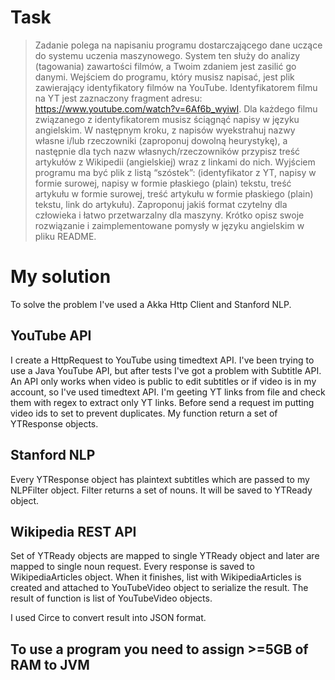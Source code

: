 # Task
>  Zadanie polega na napisaniu programu dostarczającego dane uczące do systemu uczenia maszynowego. System ten służy do analizy (tagowania) zawartości filmów, a Twoim zdaniem jest zasilić go danymi. Wejściem do programu, który musisz napisać, jest plik zawierający identyfikatory filmów na YouTube. Identyfikatorem filmu na YT jest zaznaczony fragment adresu: https://www.youtube.com/watch?v=6Af6b_wyiwI. Dla każdego filmu związanego z identyfikatorem musisz ściągnąć napisy w języku angielskim. W następnym kroku, z napisów wyekstrahuj nazwy własne i/lub rzeczowniki (zaproponuj dowolną heurystykę), a następnie dla tych nazw własnych/rzeczowników przypisz treść artykułów z Wikipedii (angielskiej) wraz z linkami do nich. Wyjściem programu ma być plik z listą “szóstek”: (identyfikator z YT, napisy w formie surowej, napisy w formie płaskiego (plain) tekstu, treść artykułu w formie surowej, treść artykułu w formie płaskiego (plain) tekstu, link do artykułu). Zaproponuj jakiś format czytelny dla człowieka i łatwo przetwarzalny dla maszyny. Krótko opisz swoje rozwiązanie i zaimplementowane pomysły w języku angielskim w pliku README.

# My solution

To solve the problem I've used a Akka Http Client and Stanford NLP.
## YouTube API
I create a HttpRequest to YouTube using timedtext API. I've been trying to use a Java YouTube API, but after tests I've got a problem with Subtitle API. An API only works when video is public to edit subtitles or if video is in my account, so I've used timedtext API. I'm geeting YT links from file and check them with regex to extract only YT links. Before send a request im putting video ids to set to prevent duplicates. My function return a set of YTResponse objects.
## Stanford NLP
Every YTResponse object has plaintext subtitles which are passed to my NLPFilter object. Filter returns a set of nouns. It will be saved to YTReady object.
## Wikipedia REST API
Set of YTReady objects are mapped to single YTReady object and later are mapped to single noun request. Every response is saved to WikipediaArticles object. When it  finishes, list with WikipediaArticles is created and attached to YouTubeVideo object to serialize the result.
The result of function is list of YouTubeVideo objects.

I used Circe to convert result into JSON format.

## To use a program you need to assign >=5GB of RAM to JVM

